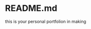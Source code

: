 # README.md
 this is your personal portfolion in making

<!-- adding a new document -->
<!-- testing the source code -->
<!--  found a bug now fixing it  -->
<!-- using chalk to coloured the source code -->